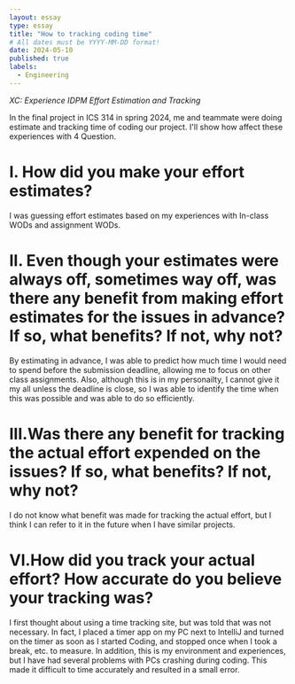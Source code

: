```yaml
---
layout: essay
type: essay
title: "How to tracking coding time"
# All dates must be YYYY-MM-DD format!
date: 2024-05-10
published: true
labels:
  - Engineering
---
```

*XC: Experience IDPM Effort Estimation and Tracking*

In the final project in ICS 314 in spring 2024, me and teammate were doing estimate and tracking time of coding our project. I'll show how affect these experiences with 4 Question.

# I. How did you make your effort estimates?

 I was guessing effort estimates based on my experiences with In-class WODs and assignment WODs. 
 
# II. Even though your estimates were always off, sometimes way off, was there any benefit from making effort estimates for the issues in advance? If so, what benefits? If not, why not?

 By estimating in advance, I was able to predict how much time I would need to spend before the submission deadline, allowing me to focus on other class assignments. Also, although this is in my personailty, I cannot give it my all unless the deadline is close, so I was able to identify the time when this was possible and was able to do so efficiently.
  
# III.Was there any benefit for tracking the actual effort expended on the issues? If so, what benefits? If not, why not?

 I do not know what benefit was made for tracking the actual effort, but I think I can refer to it in the future when I have similar projects.
  
# VI.How did you track your actual effort? How accurate do you believe your tracking was?

 I first thought about using a time tracking site, but was told that was not necessary. In fact, I placed a timer app on my PC next to IntelliJ and turned on the timer as soon as I started Coding, and stopped once when I took a break, etc. to measure. In addition, this is my environment and experiences, but I have had several problems with PCs crashing during coding. This made it difficult to time accurately and resulted in a small error.
